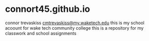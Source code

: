 # connort45.github.io
connor trevaskiss cmtrevaskiss@my.waketech.edu
this is my school acoount for wake tech community college
this is a repository for my classwork and school assignments
